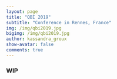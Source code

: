 ```yaml
---
layout: page
title: "QBI 2019"
subtitle: "Conference in Rennes, France"
img: /img/qbi2019.jpg
bigimg: /img/qbi2019.jpg
author: kassandra_groux
show-avatar: false
comments: true
---
```


### WIP
